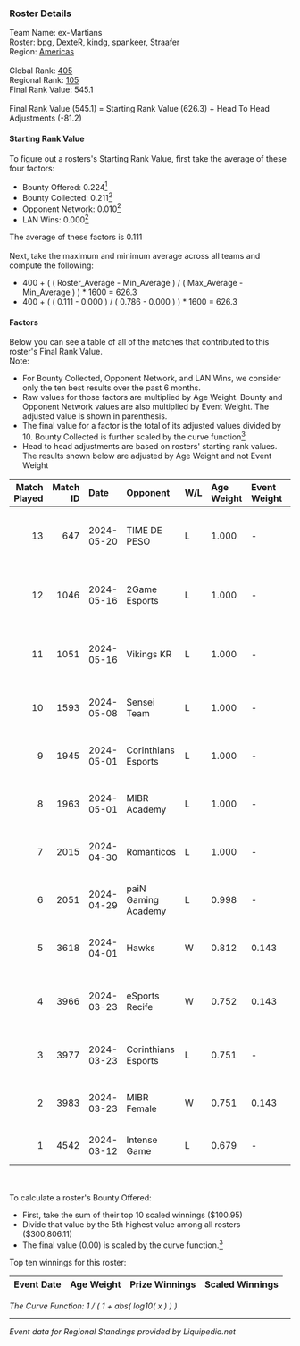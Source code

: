 ### Roster Details<br />
Team Name: ex-Martians<br />
Roster: bpg, DexteR, kindg, spankeer, Straafer<br />
Region: [Americas]( ../standings_americas.md)<br />
<br />
Global Rank: [405](../standings_global.md)<br />
Regional Rank: [105]( ../standings_americas.md)<br />
Final Rank Value:  545.1<br />
<br />
Final Rank Value (545.1) = Starting Rank Value (626.3) + Head To Head Adjustments (-81.2)<br />

#### Starting Rank Value<br />
To figure out a rosters's Starting Rank Value, first take the average of these four factors:<br />
- Bounty Offered: 0.224[<sup>1</sup>](#table2)
- Bounty Collected: 0.211[<sup>2</sup>](#table1)
- Opponent Network: 0.010[<sup>2</sup>](#table1)
- LAN Wins: 0.000[<sup>2</sup>](#table1)

The average of these factors is 0.111<br />
<br />
Next, take the maximum and minimum average across all teams and compute the following:<br />
- 400 + ( ( Roster_Average - Min_Average ) / ( Max_Average - Min_Average ) ) * 1600 = 626.3
- 400 + ( ( 0.111 - 0.000 ) / ( 0.786 - 0.000 ) ) * 1600 = 626.3


#### Factors<br />
Below you can see a table of all of the matches that contributed to this roster's Final Rank Value.<br />
Note:<br />

- For Bounty Collected, Opponent Network, and LAN Wins, we consider only the ten best results over the past 6 months.
- Raw values for those factors are multiplied by Age Weight. Bounty and Opponent Network values are also multiplied by Event Weight. The adjusted value is shown in parenthesis.
- The final value for a factor is the total of its adjusted values divided by 10. Bounty Collected is further scaled by the curve function[<sup>3</sup>](#curveFunction)
- Head to head adjustments are based on rosters' starting rank values. The results shown below are adjusted by Age Weight and not Event Weight
<span id="table1"></span><br />


| Match Played | Match ID | Date       | Opponent            | W/L | Age Weight | Event Weight | Bounty Collected | Opponent Network | LAN Wins  | H2H Adj. | Roster                                     |
| -: | -: | :- | :- | :- | :- | :- | :- | :- | :- | -: | :- |
|           13 |      647 | 2024-05-20 | TIME DE PESO        | L   | 1.000      | -            | -                | -                | -         |   -19.86 | bpg, DexteR, kindg, spankeer, Straafer     |
|           12 |     1046 | 2024-05-16 | 2Game Esports       | L   | 1.000      | -            | -                | -                | -         |   -12.30 | bpg, DexteR, kindg, spankeer, Straafer     |
|           11 |     1051 | 2024-05-16 | Vikings KR          | L   | 1.000      | -            | -                | -                | -         |    -9.73 | bpg, DexteR, kindg, spankeer, Straafer     |
|           10 |     1593 | 2024-05-08 | Sensei Team         | L   | 1.000      | -            | -                | -                | -         |    -9.93 | antonini, pedrinzy, proSHOW, prt, Straafer |
|            9 |     1945 | 2024-05-01 | Corinthians Esports | L   | 1.000      | -            | -                | -                | -         |   -11.91 | abr, CutzMeretz, jz, legy, paqueta         |
|            8 |     1963 | 2024-05-01 | MIBR Academy        | L   | 1.000      | -            | -                | -                | -         |   -12.38 | bpg, impax, kindg, shine, spankeer         |
|            7 |     2015 | 2024-04-30 | Romanticos          | L   | 1.000      | -            | -                | -                | -         |   -15.42 | bpg, impax, kindg, shine, spankeer         |
|            6 |     2051 | 2024-04-29 | paiN Gaming Academy | L   | 0.998      | -            | -                | -                | -         |   -13.11 | bpg, impax, kindg, shine, spankeer         |
|            5 |     3618 | 2024-04-01 | Hawks               | W   | 0.812      | 0.143        | 0.000 (0.000)    | 0.220 (0.026)    | 0 (0.000) |    13.21 | bpg, impax, kindg, shine, spankeer         |
|            4 |     3966 | 2024-03-23 | eSports Recife      | W   | 0.752      | 0.143        | 0.002 (0.000)    | 0.441 (0.047)    | 0 (0.000) |    13.02 | DANVIET, farias, Lineko, PremiuM, xns      |
|            3 |     3977 | 2024-03-23 | Corinthians Esports | L   | 0.751      | -            | -                | -                | -         |    -9.35 | abr, CutzMeretz, desh, legy, Leomonster    |
|            2 |     3983 | 2024-03-23 | MIBR Female         | W   | 0.751      | 0.143        | 0.015 (0.002)    | 0.217 (0.023)    | 0 (0.000) |    13.87 | bpg, impax, kindg, shine, spankeer         |
|            1 |     4542 | 2024-03-12 | Intense Game        | L   | 0.679      | -            | -                | -                | -         |    -7.34 | bsd, ckzao, diozera, mxa, Roz              |

<br />
<span id="table2"></span><br />
To calculate a roster's Bounty Offered:<br />

- First, take the sum of their top 10 scaled winnings ($100.95)
- Divide that value by the 5th highest value among all rosters ($300,806.11)
- The final value (0.00) is scaled by the curve function.[<sup>3</sup>](#curveFunction)

Top ten winnings for this roster:<br />

| Event Date | Age Weight | Prize Winnings | Scaled Winnings |
| :- | -: | :- | :- |


<span id="curveFunction"></span>_The Curve Function: 1 / ( 1 + abs( log10( x ) ) )_<br />

---
_Event data for Regional Standings provided by Liquipedia.net_<br />
